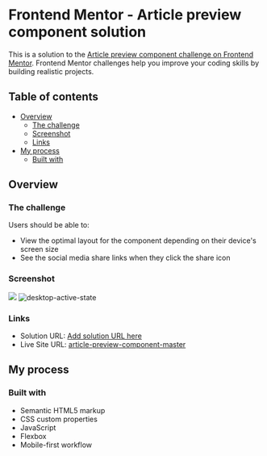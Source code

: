 # Frontend Mentor - Article preview component solution

This is a solution to the [Article preview component challenge on Frontend Mentor](https://www.frontendmentor.io/challenges/article-preview-component-dYBN_pYFT). Frontend Mentor challenges help you improve your coding skills by building realistic projects. 

## Table of contents

- [Overview](#overview)
  - [The challenge](#the-challenge)
  - [Screenshot](#screenshot)
  - [Links](#links)
- [My process](#my-process)
  - [Built with](#built-with) 

## Overview

### The challenge

Users should be able to:

- View the optimal layout for the component depending on their device's screen size
- See the social media share links when they click the share icon

### Screenshot

![](./screenshot.jpg)
![desktop-active-state](https://user-images.githubusercontent.com/92182457/144507799-076af1aa-24b5-4311-92c9-e669d89d57c0.jpg)


### Links

- Solution URL: [Add solution URL here](https://your-solution-url.com)
- Live Site URL: [article-preview-component-master](https://jpsmenezes.github.io/article-preview-component-master/)

## My process

### Built with

- Semantic HTML5 markup
- CSS custom properties
- JavaScript
- Flexbox
- Mobile-first workflow


